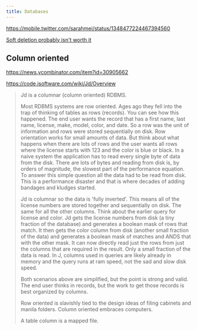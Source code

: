 ```yaml
---
title: Databases
---
```


https://mobile.twitter.com/sarahmei/status/1348477224467394560

[Soft deletion probably isn't worth it](https://news.ycombinator.com/item?id=32156009)

## Column oriented

https://news.ycombinator.com/item?id=30905662

https://code.jsoftware.com/wiki/Jd/Overview

> Jd is a columnar (column oriented) RDBMS.
>
> Most RDBMS systems are row oriented. Ages ago they fell into the trap of thinking of tables as rows (records). You can see how this happened. The end user wants the record that has a first name, last name, license, make, model, color, and date. So a row was the unit of information and rows were stored sequentially on disk. Row orientation works for small amounts of data. But think about what happens when there are lots of rows and the user wants all rows where the license starts with 123 and the color is blue or black. In a naive system the application has to read every single byte of data from the disk. There are lots of bytes and reading from disk is, by orders of magnitude, the slowest part of the performance equation. To answer this simple question all the data had to be read from disk. This is a performance disaster and that is where decades of adding bandages and kludges started.
>
> Jd is columnar so the data is 'fully inverted'. This means all of the license numbers are stored together and sequentially on disk. The same for all the other columns. Think about the earlier query for license and color. Jd gets the license numbers from disk (a tiny fraction of the database) and generates a boolean mask of rows that match. It then gets the color column from disk (another small fraction of the data) and generates a boolean mask of matches and ANDS that with the other mask. It can now directly read just the rows from just the columns that are required in the result. Only a small fraction of the data is read. In J, columns used in queries are likely already in memory and the query runs at ram speed, not the sad and slow disk speed.
>
> Both scenarios above are simplified, but the point is strong and valid. The end user thinks in records, but the work to get those records is best organized by columns.
>
> Row oriented is slavishly tied to the design ideas of filing cabinets and manila folders. Column oriented embraces computers.
>
> A table column is a mapped file.
